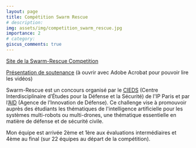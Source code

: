 ```yaml
---
layout: page
title: Compétition Swarm Rescue
# description: 
img: assets/img/competition_swarm_rescue.jpg
importance: 2
# category: 
giscus_comments: true
---
```


[Site de la Swarm-Rescue Competition](https://emmanuel-battesti.github.io/swarm-rescue-website/)

[Présentation de soutenance](/assets/pdf/swarm_rescue.pdf) (à ouvrir avec Adobe Acrobat pour pouvoir lire les vidéos)

Swarm-Rescue est un concours organisé par le [CIEDS](https://www.ip-paris.fr/recherche/centres-interdisciplinaires/cieds-centre-interdisciplinaire-detudes-pour-la-defense-et-la-securite) (Centre Interdisciplinaire d’Études pour la Défense et la Sécurité) de l'IP Paris et par l’[AID](https://www.defense.gouv.fr/aid) (Agence de l’Innovation de Défense). Ce challenge vise à promouvoir auprès des étudiants les thématiques de l'intelligence artificielle pour les systèmes multi-robots ou multi-drones, une thématique essentielle en matière de défense et de sécurité civile.

Mon équipe est arrivée 2ème et 1ère aux évaluations intermédiaires et 4ème au final (sur 22 équipes au départ de la compétition).